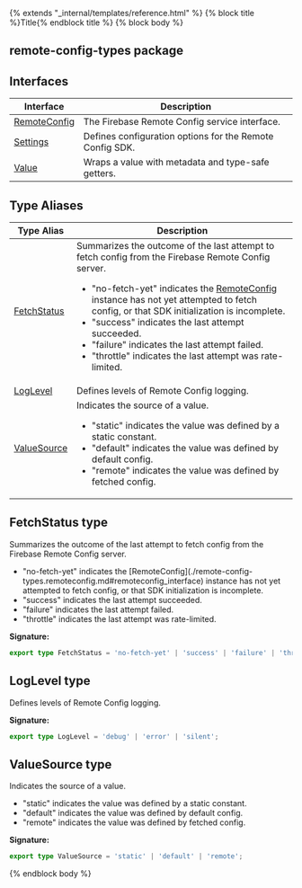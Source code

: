 {% extends "_internal/templates/reference.html" %}
{% block title %}Title{% endblock title %}
{% block body %}

## remote-config-types package

## Interfaces

|  Interface | Description |
|  --- | --- |
|  [RemoteConfig](./remote-config-types.remoteconfig.md#remoteconfig_interface) | The Firebase Remote Config service interface. |
|  [Settings](./remote-config-types.settings.md#settings_interface) | Defines configuration options for the Remote Config SDK. |
|  [Value](./remote-config-types.value.md#value_interface) | Wraps a value with metadata and type-safe getters. |

## Type Aliases

|  Type Alias | Description |
|  --- | --- |
|  [FetchStatus](./remote-config-types.md#fetchstatus_type) | Summarizes the outcome of the last attempt to fetch config from the Firebase Remote Config server.<ul> <li>"no-fetch-yet" indicates the [RemoteConfig](./remote-config-types.remoteconfig.md#remoteconfig_interface) instance has not yet attempted to fetch config, or that SDK initialization is incomplete.</li> <li>"success" indicates the last attempt succeeded.</li> <li>"failure" indicates the last attempt failed.</li> <li>"throttle" indicates the last attempt was rate-limited.</li> </ul> |
|  [LogLevel](./remote-config-types.md#loglevel_type) | Defines levels of Remote Config logging. |
|  [ValueSource](./remote-config-types.md#valuesource_type) | Indicates the source of a value.<ul> <li>"static" indicates the value was defined by a static constant.</li> <li>"default" indicates the value was defined by default config.</li> <li>"remote" indicates the value was defined by fetched config.</li> </ul> |

## FetchStatus type

Summarizes the outcome of the last attempt to fetch config from the Firebase Remote Config server.

<ul> <li>"no-fetch-yet" indicates the [RemoteConfig](./remote-config-types.remoteconfig.md#remoteconfig_interface) instance has not yet attempted to fetch config, or that SDK initialization is incomplete.</li> <li>"success" indicates the last attempt succeeded.</li> <li>"failure" indicates the last attempt failed.</li> <li>"throttle" indicates the last attempt was rate-limited.</li> </ul>

<b>Signature:</b>

```typescript
export type FetchStatus = 'no-fetch-yet' | 'success' | 'failure' | 'throttle';
```

## LogLevel type

Defines levels of Remote Config logging.

<b>Signature:</b>

```typescript
export type LogLevel = 'debug' | 'error' | 'silent';
```

## ValueSource type

Indicates the source of a value.

<ul> <li>"static" indicates the value was defined by a static constant.</li> <li>"default" indicates the value was defined by default config.</li> <li>"remote" indicates the value was defined by fetched config.</li> </ul>

<b>Signature:</b>

```typescript
export type ValueSource = 'static' | 'default' | 'remote';
```
{% endblock body %}
